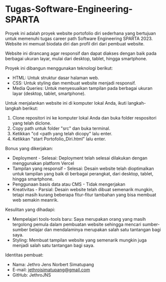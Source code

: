 # Tugas-Software-Engineering-SPARTA
Proyek ini adalah proyek website portofolio diri sederhana yang bertujuan untuk memenuhi tugas career path Software Engineering SPARTA 2023. Website ini memuat biodata diri dan profil diri dari pembuat website. 

Website ini dirancang agar responsif dan dapat diakses dengan baik pada berbagai ukuran layar, mulai dari desktop, tablet, hingga smartphone.

Proyek ini dibangun menggunakan teknologi berikut:
- HTML: Untuk struktur dasar halaman web.
- CSS: Untuk styling dan membuat website menjadi responsif.
- Media Queries: Untuk menyesuaikan tampilan pada berbagai ukuran layar (desktop, tablet, smartphone).

Untuk menjalankan website ini di komputer lokal Anda, ikuti langkah-langkah berikut:
1. Clone repositori ini ke komputer lokal Anda dan buka folder respositori yang telah diclone.
2. Copy path untuk folder "src" dan buka terminal.
3. Ketikkan "cd <path yang telah dicopy" lalu enter.   
6. Ketikkan "start Portofolio_Diri.html" lalu enter.

Bonus yang dikerjakan:
- Deployment - Selesai: Deployment telah selesai dilakukan dengan menggunakan platform Vercel
- Tampilan yang responsif - Selesai: Desain website telah dioptimalkan untuk tampilan yang baik di berbagai perangkat, dari desktop, tablet, hingga smartphone.
- Penggunaan basis data atau CMS - Tidak mengerjakan
- Kreativitas - Parsial: Desain website telah dibuat semenarik mungkin, tetapi masih kurang beberapa fitur-fitur tambahan yang bisa membuat web semakin meanrik.

Kesulitan yang dihadapi:
- Mempelajari tools-tools baru: Saya merupakan orang yang masih tergolong pemula dalam pembuatan website sehingga mencari sumber-sumber belajar dan mendalaminya merupakan salah satu tantangan bagi saya.
- Styling: Membuat tampilan website yang semenarik mungkin juga menjadi salah satu tantangan bagi saya.
  
Identitas pembuat:
- Nama: Jethro Jens Norbert Simatupang
- E-mail: jethrojsimatupang@gmail.com
- GitHub: JethroJNS
